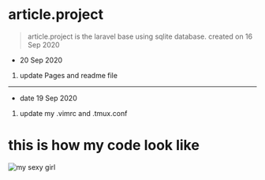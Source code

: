 # article.project


> article.project is the laravel base using sqlite database.
> created on 16 Sep 2020



-   20 Sep 2020 
1. update Pages and readme file 




---
-   date 19 Sep 2020
1.  update my .vimrc and .tmux.conf





#   this is how my code look like

[pic_1]:https://i.pinimg.com/564x/c4/82/8c/c4828c282ecddc27d394d2b1ede67e45.jpg
![my sexy girl][pic_1]



